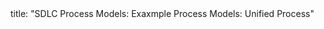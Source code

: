 <frontmatter>
title: "SDLC Process Models: Exaxmple Process Models: Unified Process"
</frontmatter>

<include src="unit-inPage-asFlat.md" boilerplate />
